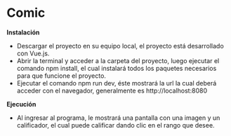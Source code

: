 # Comic

**Instalación**

* Descargar el proyecto en su equipo local, el proyecto está desarrollado con Vue.js.
* Abrir la terminal y acceder a la carpeta del proyecto, luego ejecutar el comando npm install, el cual instalará todos los paquetes necesarios para que funcione el proyecto.
* Ejecutar el comando npm run dev, éste mostrará la url la cual deberá acceder con el navegador, generalmente es http://localhost:8080


**Ejecución**

* Al ingresar al programa, le mostrará una pantalla con una imagen y un calificador, el cual puede calificar dando clic en el rango que desee.
